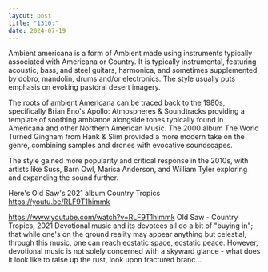 ```yaml
---
layout: post
title: "1310:"
date: 2024-07-19
---
```


Ambient americana is a form of Ambient made using instruments typically associated with Americana or Country. It is typically instrumental, featuring acoustic, bass, and steel guitars, harmonica, and sometimes supplemented by dobro, mandolin, drums and/or electronics. The style usually puts emphasis on evoking pastoral desert imagery.

The roots of ambient Americana can be traced back to the 1980s, specifically Brian Eno's Apollo: Atmospheres & Soundtracks providing a template of soothing ambiance alongside tones typically found in Americana and other Northern American Music. The 2000 album The World Turned Gingham from Hank & Slim provided a more modern take on the genre, combining samples and drones with evocative soundscapes.

The style gained more popularity and critical response in the 2010s, with artists like Suss, Barn Owl, Marisa Anderson, and William Tyler exploring and expanding the sound further. 


Here's Old Saw's 2021 album Country Tropics 
https://youtu.be/RLF9T1himmk

https://www.youtube.com/watch?v=RLF9T1himmk
Old Saw - Country Tropics, 2021
Devotional music and its devotees all do a bit of "buying in"; that while one's on the ground reality may appear anything but celestial, through this music, one can reach ecstatic space, ecstatic peace. However, devotional music is not solely concerned with a skyward glance - what does it look like to raise up the rust, look upon fractured branc...

